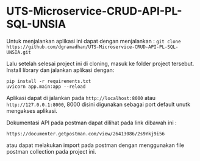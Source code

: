 # UTS-Microservice-CRUD-API-PL-SQL-UNSIA

Untuk menjalankan aplikasi ini dapat dengan menjalankan :
```git clone https://github.com/dgramadhan/UTS-Microservice-CRUD-API-PL-SQL-UNSIA.git```

Lalu setelah selesai project ini di cloning, masuk ke folder project tersebut. Install library dan jalankan aplikasi dengan:
```
pip install -r requirements.txt
uvicorn app.main:app --reload
```

Aplikasi dapat di jalankan pada ```http://localhost:8000``` atau ```http://127.0.0.1:8000```, 8000 disini digunakan sebagai port default unutk mengakses aplikasi.

Dokumentasi API pada postman dapat dilihat pada link dibawah ini : 
```
https://documenter.getpostman.com/view/26413086/2s9Ykj9i56
```
atau dapat melakukan import pada postman dengan menggunakan file postman collection pada project ini.
